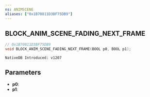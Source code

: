 ```yaml
---
ns: ANIMSCENE
aliases: ["0x1B70811D3BF75DB9"]
---
```

## BLOCK_ANIM_SCENE_FADING_NEXT_FRAME

```c
// 0x1B70811D3BF75DB9
void BLOCK_ANIM_SCENE_FADING_NEXT_FRAME(BOOL p0, BOOL p1);
```

```
NativeDB Introduced: v1207
```

## Parameters
* **p0**:
* **p1**:
